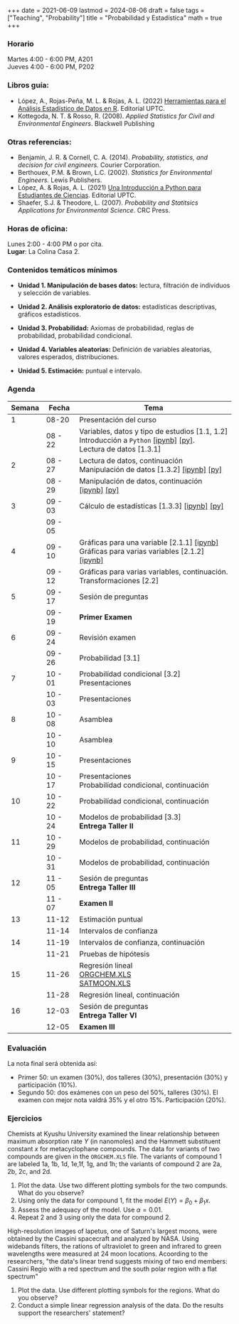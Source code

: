 +++
date      = 2021-06-09
lastmod   = 2024-08-06
draft     = false
tags      = ["Teaching", "Probability"]
title     = "Probabilidad y Estadística"
math      = true
+++

### Horario
Martes 4:00 - 6:00 PM, A201 <br>
Jueves 4:00 - 6:00 PM, P202 


### Libros guía:

+ López, A., Rojas-Peña, M. L. & Rojas, A. L. (2022) [Herramientas para el Análisis Estadístico de Datos en R](https://alexrojas.netlify.app/publication/hbio/). Editorial UPTC.
+ Kottegoda, N. T. & Rosso, R. (2008). *Applied Statistics for Civil and Environmental Engineers*. Blackwell Publishing

### Otras referencias:

+ Benjamin, J. R. & Cornell, C. A. (2014). *Probability, statistics, and decision for civil engineers.* Courier Corporation.
+ Berthouex, P.M. & Brown, L.C. (2002). *Statistics for Environmental Engineers.* Lewis Publishers.
+ López, A. & Rojas, A. L. (2021) [Una Introducción a Python para Estudiantes de Ciencias](https://alexrojas.netlify.app/publication/prog/). Editorial UPTC.
+ Shaefer, S.J. & Theodore, L. (2007). *Probability and Statitsics Applications for Environmental Science*. CRC Press.

### Horas de oficina: 

Lunes 2:00 - 4:00 PM o por cita. <br>
**Lugar**: La Colina Casa 2. 

### Contenidos temáticos mínimos

* **Unidad 1. Manipulación de bases datos:** lectura, filtración de individuos y selección de variables.

* **Unidad 2. Análisis exploratorio de datos:** estadísticas descriptivas, gráficos estadísticos.

* **Unidad 3. Probabilidad:** Axiomas de probabilidad, reglas de probabilidad, probabilidad condicional.

* **Unidad 4. Variables aleatorias:** Definición de variables aleatorias, valores esperados, distribuciones.

* **Unidad 5. Estimación:** puntual e intervalo.


### Agenda

Semana | Fecha | Tema |
---| ---| ---- |
1      | 08-20 | Presentación del curso |
&nbsp; | 08 - 22 | Variables, datos y tipo de estudios [1.1, 1.2] <br> Introducción a `Python` [[ipynb]](https://alexrojas.netlify.app/code/Prob/Intro.ipynb) [[py]](https://alexrojas.netlify.app/code/Prob/Intro.py). <br> Lectura de datos [1.3.1] |
2  |  08 - 27 | Lectura de datos, continuación <br> Manipulación de datos [1.3.2] [[ipynb]](https://alexrojas.netlify.app/code/Prob/Sec-1-3-1.ipynb) [[py]](https://alexrojas.netlify.app/code/Prob/Sec-1-3-1.py)  |
&nbsp; | 08 - 29 | Manipulación de datos, continuación  [[ipynb]](https://alexrojas.netlify.app/code/Prob/Sec-1-3-2.ipynb) [[py]](https://alexrojas.netlify.app/code/Prob/Sec-1-3-2.py)|
3  |  09 - 03 | Cálculo de estadísticas [1.3.3]  [[ipynb]](https://alexrojas.netlify.app/code/Prob/0903CalculoDeEstadisticas.ipynb) [[py]](https://alexrojas.netlify.app/code/Prob/0903CalculoDeEstadisticas.py)|
&nbsp; | 09 - 05 |  |
4  | 09 - 10 | Gráficas para una variable [2.1.1] [[ipynb]](https://alexrojas.netlify.app/code/Prob/Sec-2-1-1.ipynb)<br> Gráficas para varias variables [2.1.2] [[ipynb]](https://alexrojas.netlify.app/code/Prob/Sec-2-1-2.ipynb)|
&nbsp; | 09 - 12  |  Gráficas para varias variables, continuación. <br> Transformaciones [2.2] |
5  | 09 - 17 | Sesión de preguntas |
&nbsp; | 09 - 19  | **Primer Examen** |
6  | 09 - 24 | Revisión examen |
&nbsp; | 09 - 26  | Probabilidad [3.1] |
7  | 10 - 01 | Probabilídad condicional [3.2] <br> Presentaciones |
&nbsp; | 10 - 03  | Presentaciones |
8  | 10 - 08 | Asamblea |
&nbsp; | 10 - 10  | Asamblea |
9  | 10 - 15 | Presentaciones |
&nbsp; | 10 - 17  | Presentaciones <br> Probabilídad condicional, continuación|
10  | 10 - 22 | Probabilídad condicional, continuación |
&nbsp; | 10 - 24  | Modelos de probabilidad [3.3] <br> **Entrega Taller II**|
11  | 10 - 29 | Modelos de probabilidad, continuación |
&nbsp; | 10 - 31  | Modelos de probabilidad, continuación |
12  | 11 - 05 | Sesión de preguntas <br> **Entrega Taller III**|
&nbsp; | 11 - 07  | **Examen II** |
13   | 11-12 | Estimación puntual |
&nbsp; | 11-14 | Intervalos de confianza |
14  | 11-19 | Intervalos de confianza, continuación |
&nbsp; | 11-21 | Pruebas de hipótesis |
15  | 11-26 | Regresión lineal <br>[ORGCHEM.XLS](https://alexrojas.netlify.app/Data/EG/SATMOON.XLS)<br>[SATMOON.XLS](https://alexrojas.netlify.app/Data/EG/ORGCHEM.XLS) |
&nbsp; | 11-28 | Regresión lineal, continuación |
16  | 12-03 | Sesión de preguntas <br>**Entrega Taller VI**|
&nbsp; | 12-05 | **Examen III** |


<!--
#### Taller 1

**Fecha de entrega:** Septiembre 18 de 2024, antes de las 2:00pm <br>
**Formato de entrega:** Documento en formato `pdf` de máximo 6 páginas. Debe envíarse por moodle.<br>

Consideramos los datos del artículo: "Optimisation of large wave farms using a multi-strategy evolutionary framework." escrito por Neshat, Mehdi, Bradley Alexander, Nataliia Y. Sergiienko, and Markus Wagner (2020) En Proceedings of the 2020 Genetic and Evolutionary Computation Conference, pp. 1150-1158.

* Descargue el archivo `large-scale+wave+energy+farm.zip`  del siguiente enlace: [https://archive.ics.uci.edu/static/public/882/large-scale+wave+energy+farm.zip](https://archive.ics.uci.edu/static/public/882/large-scale+wave+energy+farm.zip).  
* Importe el archivo `WEC_Perth_49.csv` en `Python`. Este archivo tiene un total de 149 columnas y 36403 filas. Las primeras 98 columnas correspondes a las coordenadas de localización $(x,y)$  para 49 convertidores de energía de olas. Las primeras dos columnas, `X1` y `Y1`, corresponden al primer convertidor, la tercera y cuarta columnas, `X2` y `Y2`, corresponden al segundo convertidor, y así sucesivamente. Las siguientes 49 columnas corresponden a la potencia generada por cada una de los convertidores. Por ejemplo, `Power1` tiene información de la potencía producida por el convertidor No 1. La penúltima columna `qW` es el valor del factor de calidad. La última columna corresponde al total de energía producida por los 49 convertidores.
* Conteste las siguientes preguntas para los convertidores asignados según su código:

Convertidores Código<br>
1 y 2: 	202320271 <br>
3 y 4: 	202320864<br>
5 y 6: 	202320141<br>
7 y 8: 	202320162<br>
9 y 10: 	202320263<br>
11 y 12: 	202023925<br>
13 y 14:	202320009<br>
15 y 16: 	202320210<br>
17 y 18: 	202310264<br>
19 y 20: 	202127201<br>
21 y 22: 	202312630<br>
23 y 24: 	202210745<br>
25 y 26: 	202320580<br>
27 y 28: 	202010606<br>
29 y 30: 	202021757<br>
31 y 32: 	202220410<br>
33 y 34: 	202320131<br>
35 y 36: 	202320189<br>
37 y 38: 	202310962<br>
39 y 40: 	202320321<br>
41 y 42: 	202212506<br>
43 y 44: 	202320378<br>
45 y 46: 	202111916<br>
47 y 48: 	202023982<br>

1. [15] ¿En qué coordenada se logró el máximo valor de potencía para cada convertidor?
2. [10] Para cada convertidor, calcule la mínima y máxima potencia y sus cuartiles.
3. [10] Grafique un diagrama de caja para cada uno de los convertidores por separado.
4. [20] Grafique un diagrama de caja para cada uno de los convertidores en el mismo gráfico.
5. [20] Calcule el porcentaje de la potencia total lograda por sus dos convertidores. Genere una tabla en la que se presenten la media y la desviación estándar para cada valor de `qW`. Note que `qW` toma valores $0.72, 0.73,\ldots, 0.88$. 
6. [10] Grafique un diagrama de dispersión del porcentaje calculado en el numeral anterior vs. `qW`. Describa el diagrama obtenido.
7. [15] Cree un diagrama de dispersión de las coordenadas de localización para sus dos convertidores. Identifique cada convertidor con un color diferente.

**NO es necesario incluir su código en el documento**
-->

<!--
&nbsp; | 08-22 | Espacio muestral y eventos |
2      | 08-27 | Probabilidad |
&nbsp; | 08-29  | Probabilidad, cont. |
3      | 09-03 | Probabilidad Condicional |
&nbsp; | 09-05  | Independencia y regla de Bayes |
4      | 09-10 | Sesión de preguntas |
&nbsp; | 09-12  | **Primer Examen** |
5      | 09-17 | Variables aleatorias |
&nbsp; | 09-19 | Función de masa de probabilidad <br> Función de densidad de probabilidad |
6      | 09-24 | Función de distribución y de fiabilidad |
&nbsp; | 09-26 | Función cuantil |
7      | 10-01 | Funciones de variables aleatorias |
&nbsp; | 10-03 | Estadísticas de orden |
8      | 10-08 | Sesión de preguntas |
&nbsp; | 10-10  | **Segundo Examen** |
-->

### Evaluación

La nota final será obtenida así: 

* Primer 50: un examen (30%), dos talleres (30%), presentación (30%) y participación (10%). 
* Segundo 50: dos exámenes con un peso del 50%, talleres (30%). El examen con mejor nota valdrá 35% y el otro 15%. Participación (20%).


### Ejercicios

Chemists at Kyushu University examined the linear relationship between maximum absorption rate $Y$ (in nanomoles) and the Hammett substituent constant $x$ for metacyclophane compounds. The data for variants of two compounds are given in the `ORGCHEM.XLS` file. The variants of compound 1 are labeled 1a, 1b, 1d, 1e,1f, 1g, and 1h; the variants of compound 2 are 2a, 2b, 2c, and 2d.

1. Plot the data. Use two different plotting symbols for the two compunds. What do you observe?
2. Using only the data for compound 1, fit the model $E(Y) = \beta_0 +\beta_1 x$.
3. Assess the adequacy of the model. Use $\alpha = 0.01$.
4. Repeat 2 and 3 using only the data for compound 2.


High-resolution images of lapetus, one of Saturn's largest moons, were obtained by the Cassini spacecraft and analyzed by NASA. Using widebands filters, the rations of ultraviolet to green and infrared to green wavelengths were measured at 24 moon locations. Acoording to the researchers, "the data's linear trend suggests mixing of two end members: Cassini Regio with a red spectrum and the south polar region with a flat spectrum"

1. Plot the data. Use different plotting symbols for the regions. What do you observe?
2. Conduct a simple linear regression analysis of the data. Do the results support the researchers' statement?


<!--
### Conjuntos de datos

* [Earthquakes with Strong-Motion Data in CESMD](https://www.strongmotioncenter.org/wserv/events/builder/)

Por ejemplo:

* [https://www.strongmotioncenter.org/wserv/events/query?minmag=4&maxmag=10&orderby=time&format=csvfile&nodata=404](https://www.strongmotioncenter.org/wserv/events/query?minmag=4&maxmag=10&orderby=time&format=csvfile&nodata=404)
* [https://www.strongmotioncenter.org/wserv/events/query?minmag=4&maxmag=10&orderby=magnitude-asc&format=csvfile&nodata=404](https://www.strongmotioncenter.org/wserv/events/query?minmag=4&maxmag=10&orderby=magnitude-asc&format=csvfile&nodata=404)

```{python}
import pandas as pd

base = 'https://www.strongmotioncenter.org/wserv/events/query?minmag='
min = 4
max = 8
ordenar = 'time'
pagina = base + min  + '&maxmag=' + max + '&orderby=' + ordenar + '&format=csvfile&nodata=404'
mag4a8 = pd.read_csv(pagina, skiprows=1)
```

* National Highway Traffic Safety Administration

https://www.nhtsa.gov/file-downloads?p=nhtsa/downloads/FARS/2022/National/
-->

<!--
### 

### 

Considere el archivo localizado en la siguiente dirección https://alexrojas.netlify.com/Data/Prog/gene_table.txt.  Este archivo contiene la siguiente información de genes en el genoma humano: símbolo, biotipo, cromosoma, hebra y número de transcripciones. Por ejemplo, el primer gen en el archivo tiene el símbolo `TSPAN6`, está localizado en la hebra `-` del cromosoma `X` y tiene 5 transcripciones. Además es un gen que codifica para proteína. El símbolo de cada gen sigue los estándares dados por el Comité para la Nomenclatura de Genes del Genoma Humano (HUGO Gene Nomenclature Committee, [HGNC](https://www.genenames.org/)).  Al digitar `TSPAN6` en el campo de búsqueda en la página en internet de este Comité, encontramos que el nombre es `tetraspanin 6` y su localización citogenética es `Xq22.1`, es decir, la posición `22.1` del brazo largo del cromosoma `X`. Al buscar este gen en la página: [https://www.ensembl.org/](https://www.ensembl.org/) y desplegar la tabla de transcripción podemos observar la lista de las 5 transcripciones.

Realice la siguiente manipulación:

* Importe el archivo `gene_table.txt`. Aunque este archivo tiene extensión `txt`, los valores son separados por comas. Además, note que el número de transcripciones es un número entero
* Renombre las variables con nombres en castellano
* Filtre únicamente los genes localizados en los cromosomas 2, 6 y X
* Utilizando la función `tolower()`, pase el nombre de los genes de mayúsculas a minúsculas
* Filtre los genes con biotipo igual a `lincRNA`





|4      |2022-09-20 | **Sesión de preguntas** |
|&nbsp; |2022-09-22 | **Examen I** |
|5      |2022-09-27 | Solución Examen I  |
|&nbsp; |2022-09-29 | Bernoulli |
|6      |2022-10-04 | Binomial, Poisson  |
|&nbsp; |2022-10-06 | Ejercicios Binomial y Poisson |
|7      |2022-10-11 | Uniforme, Exponencial |
|&nbsp; |2022-10-13 | Normal |
|8      |2022-10-18 | **Sesión de preguntas** |
|&nbsp; |2022-10-20 | **Examen II** |
|9      |2022-10-25 | Solución Examen II |
|&nbsp; |2022-10-27 | Semana de la Investigación |
|10     |2022-11-01 | Diálogo Regional Vinculante |
|&nbsp; |2022-11-03 | Análisis de datos exploratorio |
|11     |2022-11-08 | Análisis de datos exploratorio, continuación |
|&nbsp; |2022-11-10 | Análisis de datos exploratorio, continuación  |
|12     |2022-11-15 | **Sesión de preguntas** |
|&nbsp; |2022-11-17 | **Examen III** |
|13     |2022-11-22 |  |
|&nbsp; |2022-11-24 |  |
|14     |2022-11-29 |  |
|&nbsp; |2022-12-01 |   |
|15     |2022-12-06 |  |
|&nbsp; |2022-12-08 |&nbsp;    |
|16     |2022-12-13 |   |
|&nbsp; |2022-12-15 |    |


## Código

```{python}
## Código Sep 1, 2022
import numpy as np
import pandas as pd
import seaborn as sns
from matplotlib import pyplot as plt

# Lectura de los datos
rupture = pd.read_csv("https://alexrojas.netlify.com/Data/Prob/rupture.csv")

# Histograma
sns.histplot(data=rupture, x="mr")

# Frecuencias en A y B

A = rupture[(rupture.mr < 50)*(rupture.mr > 25)]
B = rupture[(rupture.mr < 60)*(rupture.mr > 35)]
A.shape
B.shape

# Histograma otra partición
sns.histplot(data=rupture, x="mr", bins = range(5,75,5))

# Obtener frecuencias utilizando histogram
conteos, particion  = np.histogram(rupture.mr, bins = np.arange(5,75,5))
pd.DataFrame({'intervalo': [str(i)+'-'+str(i+5) for i in particion[:-1]], 'Frec':conteos}).set_index('intervalo')

# Frecuencias en A y B
ruptureFrec['25-30':'45-50'].sum(axis=0)
ruptureFrec['35-40':'55-60'].sum(axis=0)

# AB
ruptureFrec['35-40':'45-50'].sum(axis=0)/165
# A+B
ruptureFrec['25-30':'55-60'].sum(axis=0)/165
```
-->

